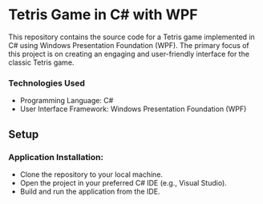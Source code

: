 # Tetris Game in C# with WPF

This repository contains the source code for a Tetris game implemented in C# using Windows Presentation Foundation (WPF). The primary focus of this project is on creating an engaging and user-friendly interface for the classic Tetris game.

### Technologies Used

  - Programming Language: C#
  - User Interface Framework: Windows Presentation Foundation (WPF)

## Setup

### Application Installation:

- Clone the repository to your local machine.
- Open the project in your preferred C# IDE (e.g., Visual Studio).
- Build and run the application from the IDE.
